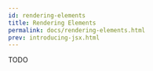 ```yaml
---
id: rendering-elements
title: Rendering Elements
permalink: docs/rendering-elements.html
prev: introducing-jsx.html
---
```


TODO
